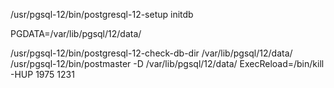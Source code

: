 
/usr/pgsql-12/bin/postgresql-12-setup initdb


PGDATA=/var/lib/pgsql/12/data/

/usr/pgsql-12/bin/postgresql-12-check-db-dir   /var/lib/pgsql/12/data/
/usr/pgsql-12/bin/postmaster -D /var/lib/pgsql/12/data/
ExecReload=/bin/kill -HUP 1975   1231
